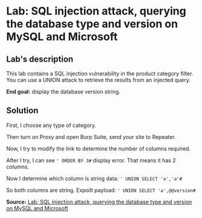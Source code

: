 # Lab: SQL injection attack, querying the database type and version on MySQL and Microsoft

## Lab's description

This lab contains a SQL injection vulnerability in the product category filter. You can use a UNION attack to retrieve the results from an injected query.

**End goal:** display the database version string.

## Solution

First, I choose any type of category.

Then turn on Proxy and open Burp Suite, send your site to Repeater.

Now, I try to modify the link to determine the number of columns required.

After I try, I can see `' ORDER BY 3#` display error. That means it has 2 columns.

Now I determine which column is string data: `' UNION SELECT 'a','a'#`

So both columns are string. Expoilt payload: `' UNION SELECT 'a',@@version#`

**Source:** [Lab: SQL injection attack, querying the database type and version on MySQL and Microsoft](https://portswigger.net/web-security/learning-paths/sql-injection/sql-injection-examining-the-database-in-sql-injection-attacks/sql-injection/examining-the-database/lab-querying-database-version-mysql-microsoft#)

